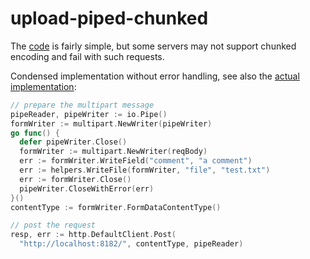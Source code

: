 # upload-piped-chunked

The [code] is fairly simple, but some servers may not support chunked encoding and fail with such requests.

Condensed implementation without error handling, see also the [actual implementation]:

```go
// prepare the multipart message
pipeReader, pipeWriter := io.Pipe()
formWriter := multipart.NewWriter(pipeWriter)
go func() {
  defer pipeWriter.Close()
  formWriter := multipart.NewWriter(reqBody)
  err := formWriter.WriteField("comment", "a comment")
  err := helpers.WriteFile(formWriter, "file", "test.txt")
  err := formWriter.Close()
  pipeWriter.CloseWithError(err)
}()
contentType := formWriter.FormDataContentType()

// post the request
resp, err := http.DefaultClient.Post(
  "http://localhost:8182/", contentType, pipeReader)
```

[code]: main.go
[actual implementation]: ../../internal/piped/chunked/piped-chunked.go
